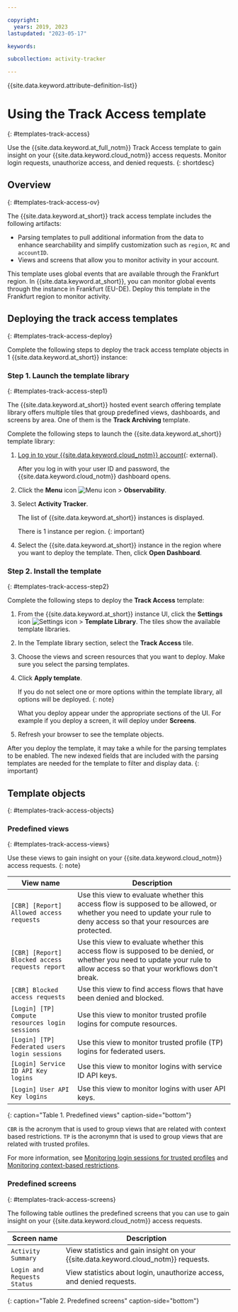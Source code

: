 ```yaml
---

copyright:
  years: 2019, 2023
lastupdated: "2023-05-17"

keywords:

subcollection: activity-tracker

---
```


{{site.data.keyword.attribute-definition-list}}


# Using the Track Access template
{: #templates-track-access}

Use the {{site.data.keyword.at_full_notm}} Track Access template to gain insight on your {{site.data.keyword.cloud_notm}} access requests. Monitor login requests, unauthorize access, and denied requests.
{: shortdesc}


## Overview
{: #templates-track-access-ov}

The {{site.data.keyword.at_short}} track access template includes the following artifacts:
- Parsing templates to pull additional information from the data to enhance searchability and simplify customization such as `region`, `RC` and `accountID`.
- Views and screens that allow you to monitor activity in your account.

This template uses global events that are available through the Frankfurt region. In {{site.data.keyword.at_short}}, you can monitor global events through the instance in Frankfurt (EU-DE). Deploy this template in the Frankfurt region to monitor activity.


## Deploying the track access templates
{: #templates-track-access-deploy}

Complete the following steps to deploy the track access template objects in 1 {{site.data.keyword.at_short}} instance:

### Step 1. Launch the template library
{: #templates-track-access-step1}

The {{site.data.keyword.at_short}} hosted event search offering template library offers multiple tiles that group predefined views, dashboards, and screens by area. One of them is the **Track Archiving** template.

Complete the following steps to launch the {{site.data.keyword.at_short}} template library:

1. [Log in to your {{site.data.keyword.cloud_notm}} account](https://cloud.ibm.com/login){: external}.

	After you log in with your user ID and password, the {{site.data.keyword.cloud_notm}} dashboard opens.

2. Click the **Menu** icon ![Menu icon](../icons/icon_hamburger.svg) &gt; **Observability**.

3. Select **Activity Tracker**.

    The list of {{site.data.keyword.at_short}} instances is displayed.

    There is 1 instance per region.
    {: important}

4. Select the {{site.data.keyword.at_short}} instance in the region where you want to deploy the template. Then, click **Open Dashboard**.

### Step 2. Install the template
{: #templates-track-access-step2}

Complete the following steps to deploy the **Track Access** template:

1. From the {{site.data.keyword.at_short}} instance UI, click the **Settings** icon ![Settings icon](/images/config.png) &gt; **Template Library**.  The tiles show the available template libraries.

2. In the Template library section, select the **Track Access** tile.

3. Choose the views and screen resources that you want to deploy. Make sure you select the parsing templates.

4. Click **Apply template**.

    If you do not select one or more options within the template library, all options will be deployed.
    {: note}

    What you deploy appear under the appropriate sections of the UI.  For example if you deploy a screen, it will deploy under **Screens**.

5. Refresh your browser to see the template objects.


After you deploy the template, it may take a while for the parsing templates to be enabled. The new indexed fields that are included with the parsing templates are needed for the template to filter and display data.
{: important}

## Template objects
{: #templates-track-access-objects}

### Predefined views
{: #templates-track-access-views}

Use these views to gain insight on your {{site.data.keyword.cloud_notm}} access requests.
{: note}


| View name | Description |
|-----------|-------------|
| `[CBR] [Report] Allowed access requests` | Use this view to evaluate whether this access flow is supposed to be allowed, or whether you need to update your rule to deny access so that your resources are protected. |
| `[CBR] [Report] Blocked access requests report` | Use this view to evaluate whether this access flow is supposed to be denied, or whether you need to update your rule to allow access so that your workflows don't break. |
| `[CBR] Blocked access requests` | Use this view to find access flows that have been denied and blocked.|
| `[Login] [TP] Compute resources login sessions`     | Use this view to monitor trusted profile logins for compute resources. |
| `[Login] [TP] Federated users login sessions` | Use this view to monitor trusted profile (TP) logins for federated users. |
| `[Login] Service ID API Key logins` | Use this view to monitor logins with service ID API keys. |
| `[Login] User API Key logins` | Use this view to monitor logins with user API keys. |
{: caption="Table 1. Predefined views" caption-side="bottom"}

`CBR` is the acronym that is used to group views that are related with context based restrictions.
`TP` is the acronymn that is used to group views that are related with trusted profiles.

For more information, see [Monitoring login sessions for trusted profiles](/docs/account?topic=account-trusted-profile-monitor&interface=ui) and [Monitoring context-based restrictions](/docs/account?topic=account-cbr-monitor&interface=ui).


### Predefined screens
{: #templates-track-access-screens}


The following table outlines the predefined screens that you can use to gain insight on your {{site.data.keyword.cloud_notm}} access requests.

| Screen name | Description |
|-------------|-------------|
| `Activity Summary` | View statistics and gain insight on your {{site.data.keyword.cloud_notm}} requests. |
| `Login and Requests Status`  | View statistics about login, unauthorize access, and denied requests. |
{: caption="Table 2. Predefined screens" caption-side="bottom"}
